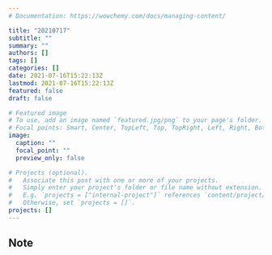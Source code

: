 ```yaml
---
# Documentation: https://wowchemy.com/docs/managing-content/

title: "20210717"
subtitle: ""
summary: ""
authors: []
tags: []
categories: []
date: 2021-07-16T15:22:13Z
lastmod: 2021-07-16T15:22:13Z
featured: false
draft: false

# Featured image
# To use, add an image named `featured.jpg/png` to your page's folder.
# Focal points: Smart, Center, TopLeft, Top, TopRight, Left, Right, BottomLeft, Bottom, BottomRight.
image:
  caption: ""
  focal_point: ""
  preview_only: false

# Projects (optional).
#   Associate this post with one or more of your projects.
#   Simply enter your project's folder or file name without extension.
#   E.g. `projects = ["internal-project"]` references `content/project/deep-learning/index.md`.
#   Otherwise, set `projects = []`.
projects: []
---
```


## Note

